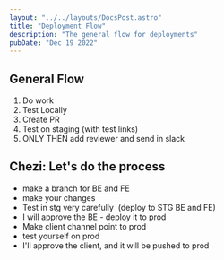 ```yaml
---
layout: "../../layouts/DocsPost.astro"
title: "Deployment Flow"
description: "The general flow for deployments"
pubDate: "Dec 19 2022"
---
```


## General Flow

1. Do work
1. Test Locally
1. Create PR
1. Test on staging (with test links)
1. ONLY THEN add reviewer and send in slack


## Chezi: Let's do the process

- make a branch for BE and FE
- make your changes
- Test in stg very carefully  (deploy to STG BE and FE)
- I will approve the BE - deploy it to prod
- Make client channel point to prod
- test yourself on prod
- I'll approve the client, and it will be pushed to prod

